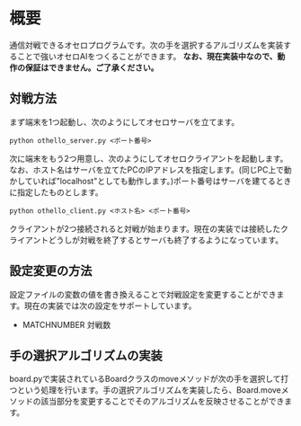 # 概要
通信対戦できるオセロプログラムです。次の手を選択するアルゴリズムを実装することで強いオセロAIをつくることができます。
__なお、現在実装中なので、動作の保証はできません。ご了承ください。__

## 対戦方法
まず端末を1つ起動し、次のようにしてオセロサーバを立てます。

```
python othello_server.py <ポート番号>
```

次に端末をもう2つ用意し、次のようにしてオセロクライアントを起動します。なお、ホスト名はサーバを立てたPCのIPアドレスを指定します。(同じPC上で動かしていれば"localhost"としても動作します。)ポート番号はサーバを建てるときに指定したものとします。

```
python othello_client.py <ホスト名> <ポート番号>
```

クライアントが2つ接続されると対戦が始まります。現在の実装では接続したクライアントどうしが対戦を終了するとサーバも終了するようになっています。

## 設定変更の方法
設定ファイルの変数の値を書き換えることで対戦設定を変更することができます。現在の実装では次の設定をサポートしています。

- MATCHNUMBER 対戦数

## 手の選択アルゴリズムの実装
board.pyで実装されているBoardクラスのmoveメソッドが次の手を選択して打つという処理を行います。手の選択アルゴリズムを実装したら、Board.moveメソッドの該当部分を変更することでそのアルゴリズムを反映させることができます。

